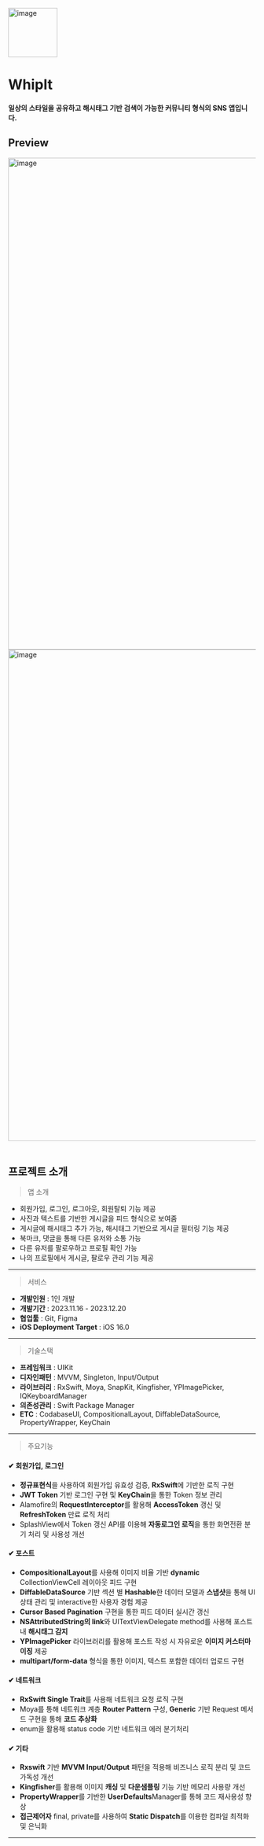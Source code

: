 <p align="left">
  <img width="100" alt="image" src="https://github.com/chaeondev/WhipIt/assets/80023607/51748942-02be-49fd-adc8-9b4b88501c80">
</p>

# WhipIt

#### 일상의 스타일을 공유하고 해시태그 기반 검색이 가능한 커뮤니티 형식의 SNS 앱입니다.

## Preview
<img width="1000" alt="image" src="https://github.com/chaeondev/WhipIt/assets/80023607/8e834e8b-3f61-4687-8ac6-7996526a513e">

<img width="1000" alt="image" src="https://github.com/chaeondev/WhipIt/assets/80023607/78957236-d5d1-4db4-950b-2b7e8a22e628">
<br></br>

## 프로젝트 소개

> 앱 소개
- 회원가입, 로그인, 로그아웃, 회원탈퇴 기능 제공
- 사진과 텍스트를 기반한 게시글을 피드 형식으로 보여줌
- 게시글에 해시태그 추가 가능, 해시태그 기반으로 게시글 필터링 기능 제공
- 북마크, 댓글을 통해 다른 유저와 소통 가능
- 다른 유저를 팔로우하고 프로필 확인 가능
- 나의 프로필에서 게시글, 팔로우 관리 기능 제공

---

> 서비스
- **개발인원** : 1인 개발
- **개발기간** : 2023.11.16 - 2023.12.20
- **협업툴** : Git, Figma
- **iOS Deployment Target** : iOS 16.0

---

> 기술스택

- **프레임워크** : UIKit
- **디자인패턴** : MVVM, Singleton, Input/Output
- **라이브러리** : RxSwift, Moya, SnapKit, Kingfisher, YPImagePicker, IQKeyboardManager
- **의존성관리** : Swift Package Manager
- **ETC** : CodabaseUI, CompositionalLayout, DiffableDataSource, PropertyWrapper, KeyChain

---

> 주요기능

#### ✔︎ 회원가입, 로그인
- **정규표현식**을 사용하여 회원가입 유효성 검증, **RxSwift**에 기반한 로직 구현
- **JWT Token** 기반 로그인 구현 및 **KeyChain**을 통한 Token 정보 관리
- Alamofire의 **RequestInterceptor**를 활용해 **AccessToken** 갱신 및 **RefreshToken** 만료 로직 처리
- SplashView에서 Token 갱신 API를 이용해 **자동로그인 로직**을 통한 화면전환 분기 처리 및 사용성 개선

#### ✔︎ 포스트
- **CompositionalLayout**를 사용해 이미지 비율 기반 **dynamic** CollectionViewCell 레이아웃 피드 구현
- **DiffableDataSource** 기반 섹션 별 **Hashable**한 데이터 모델과 **스냅샷**을 통해 UI 상태 관리 및 interactive한 사용자 경험 제공
- **Cursor Based Pagination** 구현을 통한 피드 데이터 실시간 갱신
- **NSAttributedString의 link**와 UITextViewDelegate method를 사용해 포스트 내 **해시태그 감지**
- **YPImagePicker** 라이브러리를 활용해 포스트 작성 시 자유로운 **이미지 커스터마이징** 제공
- **multipart/form-data** 형식을 통한 이미지, 텍스트 포함한 데이터 업로드 구현

#### ✔︎ 네트워크
- **RxSwift Single Trait**를 사용해 네트워크 요청 로직 구현 
- Moya를 통해 네트워크 계층 **Router Pattern** 구성, **Generic** 기반 Request 메서드 구현을 통해 **코드 추상화**
- enum을 활용해 status code 기반 네트워크 에러 분기처리

#### ✔︎ 기타
- **Rxswift** 기반 **MVVM Input/Output** 패턴을 적용해 비즈니스 로직 분리 및 코드 가독성 개선
- **Kingfisher**를 활용해 이미지 **캐싱** 및 **다운샘플링** 기능 기반 메모리 사용량 개선
- **PropertyWrapper**를 기반한 **UserDefaults**Manager를 통해 코드 재사용성 향상
- **접근제어자** final, private를 사용하여 **Static Dispatch**를 이용한 컴파일 최적화 및 은닉화

---

<br> </br>
